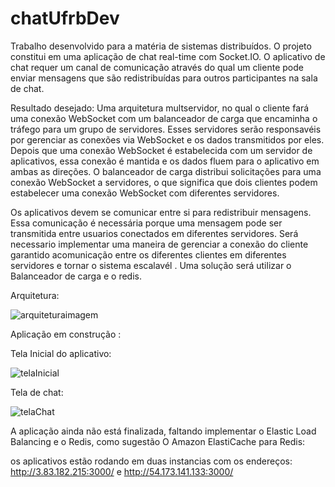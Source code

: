 # chatUfrbDev

Trabalho desenvolvido para a matéria de sistemas distribuídos.
O projeto constitui em uma aplicação de chat real-time com Socket.IO. O aplicativo de chat requer um canal de comunicação através do qual um cliente pode enviar mensagens que são redistribuídas para outros participantes na sala de chat.

Resultado desejado:
Uma arquitetura multservidor, no qual o cliente fará uma conexão WebSocket com um balanceador de carga que encaminha o tráfego para um grupo de servidores. Esses servidores serão responsavéis por gerenciar as conexões via WebSocket e os dados transmitidos por eles. Depois que uma conexão WebSocket é estabelecida com um servidor de aplicativos, essa conexão é mantida e os dados fluem para o aplicativo em ambas as direções. O balanceador de carga distribui solicitações para uma conexão WebSocket a servidores, o que significa que dois clientes podem estabelecer uma conexão WebSocket com diferentes servidores.

Os aplicativos devem se comunicar entre si para redistribuir mensagens. Essa comunicação é necessária porque uma mensagem pode ser transmitida entre usuarios conectados em diferentes servidores. Será necessario implementar uma maneira de gerenciar a conexão do cliente garantido acomunicação entre os diferentes clientes em diferentes servidores e tornar o sistema escalavél . Uma solução será utilizar o Balanceador de carga e o redis.

Arquitetura:

![arquiteturaimagem](https://user-images.githubusercontent.com/69324694/135664817-be211a03-5e92-49a8-ad30-5de6f7ae8fd7.jpg)



Aplicação em construção :

Tela Inicial do aplicativo:

![telaInicial](https://user-images.githubusercontent.com/69324694/135656478-58716752-e28a-47fb-88b6-fb530bca98b0.png)

Tela de chat:

![telaChat](https://user-images.githubusercontent.com/69324694/135663574-df9c9b34-1b82-4db5-9c1b-b4ac668c5742.png)


A aplicação ainda não está finalizada, faltando implementar o Elastic Load Balancing e o Redis, como sugestão  O Amazon ElastiCache para Redis:


os aplicativos estão rodando em duas instancias com os endereços: http://3.83.182.215:3000/     e   http://54.173.141.133:3000/




